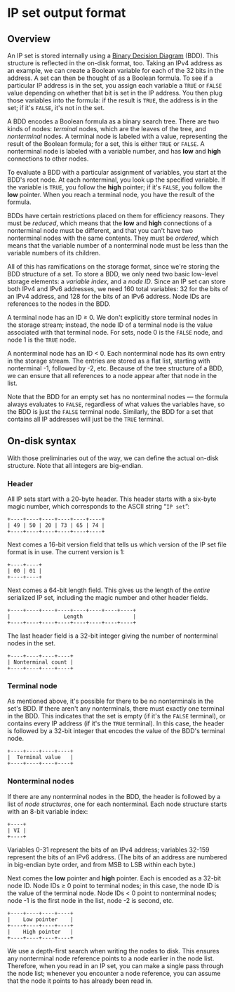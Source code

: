 # IP set output format


## Overview

An IP set is stored internally using a [Binary Decision
Diagram](http://en.wikipedia.org/wiki/Binary_decision_diagram) (BDD).
This structure is reflected in the on-disk format, too.  Taking an
IPv4 address as an example, we can create a Boolean variable for each
of the 32 bits in the address.  A set can then be thought of as a
Boolean formula.  To see if a particular IP address is in the set, you
assign each variable a `TRUE` or `FALSE` value depending on whether
that bit is set in the IP address.  You then plug those variables into
the formula: if the result is `TRUE`, the address is in the set; if
it's `FALSE`, it's not in the set.

A BDD encodes a Boolean formula as a binary search tree.  There are
two kinds of nodes: _terminal_ nodes, which are the leaves of the
tree, and _nonterminal_ nodes.  A terminal node is labeled with a
value, representing the result of the Boolean formula; for a set, this
is either `TRUE` or `FALSE`.  A nonterminal node is labeled with a
variable number, and has **low** and **high** connections to other
nodes.

To evaluate a BDD with a particular assignment of variables, you start
at the BDD's root node.  At each nonterminal, you look up the
specified variable.  If the variable is `TRUE`, you follow the
**high** pointer; if it's `FALSE`, you follow the **low** pointer.
When you reach a terminal node, you have the result of the formula.

BDDs have certain restrictions placed on them for efficiency reasons.
They must be _reduced_, which means that the **low** and **high**
connections of a nonterminal node must be different, and that you
can't have two nonterminal nodes with the same contents.  They must be
_ordered_, which means that the variable number of a nonterminal node
must be less than the variable numbers of its children.

All of this has ramifications on the storage format, since we're
storing the BDD structure of a set.  To store a BDD, we only need two
basic low-level storage elements: a _variable index_, and a _node ID_.
Since an IP set can store both IPv4 and IPv6 addresses, we need 160
total variables: 32 for the bits of an IPv4 address, and 128 for the
bits of an IPv6 address.  Node IDs are references to the nodes in the
BDD.

A terminal node has an ID ≥ 0.  We don't explicitly store terminal
nodes in the storage stream; instead, the node ID of a terminal node
is the value associated with that terminal node.  For sets, node 0 is
the `FALSE` node, and node 1 is the `TRUE` node.

A nonterminal node has an ID < 0.  Each nonterminal node has its own
entry in the storage stream.  The entries are stored as a flat list,
starting with nonterminal -1, followed by -2, etc.  Because of the
tree structure of a BDD, we can ensure that all references to a node
appear after that node in the list.

Note that the BDD for an empty set has no nonterminal nodes — the
formula always evaluates to `FALSE`, regardless of what values the
variables have, so the BDD is just the `FALSE` terminal node.
Similarly, the BDD for a set that contains all IP addresses will just
be the `TRUE` terminal.


## On-disk syntax

With those preliminaries out of the way, we can define the actual
on-disk structure.  Note that all integers are big-endian.

### Header

All IP sets start with a 20-byte header.  This header starts with a
six-byte magic number, which corresponds to the ASCII string “`IP
set`”:


    +----+----+----+----+----+----+
    | 49 | 50 | 20 | 73 | 65 | 74 |
    +----+----+----+----+----+----+

Next comes a 16-bit version field that tells us which version of the
IP set file format is in use.  The current version is 1:

    +----+----+
    | 00 | 01 |
    +----+----+

Next comes a 64-bit length field.  This gives us the length of the
_entire_ serialized IP set, including the magic number and other
header fields.

    +----+----+----+----+----+----+----+----+
    |                 Length                |
    +----+----+----+----+----+----+----+----+

The last header field is a 32-bit integer giving the number of
nonterminal nodes in the set.

    +----+----+----+----+
    | Nonterminal count |
    +----+----+----+----+

### Terminal node

As mentioned above, it's possible for there to be no nonterminals in
the set's BDD.  If there aren't any nonterminals, there must exactly
one terminal in the BDD.  This indicates that the set is empty (if
it's the `FALSE` terminal), or contains every IP address (if it's the
`TRUE` terminal).  In this case, the header is followed by a 32-bit
integer that encodes the value of the BDD's terminal node.

    +----+----+----+----+
    |  Terminal value   |
    +----+----+----+----+

### Nonterminal nodes

If there are any nonterminal nodes in the BDD, the header is followed
by a list of _node structures_, one for each nonterminal.  Each node
structure starts with an 8-bit variable index:

    +----+
    | VI |
    +----+

Variables 0-31 represent the bits of an IPv4 address; variables 32-159
represent the bits of an IPv6 address.  (The bits of an address are
numbered in big-endian byte order, and from MSB to LSB within each
byte.)

Next comes the **low** pointer and **high** pointer.  Each is encoded
as a 32-bit node ID.  Node IDs ≥ 0 point to terminal nodes; in this
case, the node ID is the value of the terminal node.  Node IDs < 0
point to nonterminal nodes; node -1 is the first node in the list,
node -2 is second, etc.

    +----+----+----+----+
    |    Low pointer    |
    +----+----+----+----+
    |    High pointer   |
    +----+----+----+----+

We use a depth-first search when writing the nodes to disk.  This
ensures any nonterminal node reference points to a node earlier in the
node list.  Therefore, when you read in an IP set, you can make a
single pass through the node list; whenever you encounter a node
reference, you can assume that the node it points to has already been
read in.
